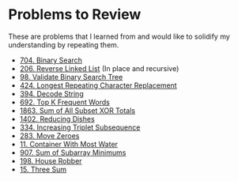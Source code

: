 # Problems to Review

These are problems that I learned from and would like to solidify my understanding by repeating them.

* [704. Binary Search](https://leetcode.com/problems/binary-search/description/)
* [206. Reverse Linked List](https://leetcode.com/problems/reverse-linked-list)
(In place and recursive)
* [98. Validate Binary Search Tree](https://leetcode.com/problems/validate-binary-search-tree/description)
* [424. Longest Repeating Character Replacement](https://leetcode.com/problems/longest-repeating-character-replacement/description/)
* [394. Decode String](https://leetcode.com/problems/decode-string/description)
* [692. Top K Frequent Words](https://leetcode.com/problems/top-k-frequent-words/description)
* [1863. Sum of All Subset XOR Totals](https://leetcode.com/problems/sum-of-all-subset-xor-totals/description/)
* [1402. Reducing Dishes](https://leetcode.com/problems/reducing-dishes/description/)
* [334. Increasing Triplet Subsequence](https://leetcode.com/problems/increasing-triplet-subsequence/description/)
* [283. Move Zeroes](https://leetcode.com/problems/move-zeroes/description)
* [11. Container With Most Water](https://leetcode.com/problems/container-with-most-water/description)
* [907. Sum of Subarray Minimums](https://leetcode.com/problems/sum-of-subarray-minimums/description/)
* [198. House Robber](https://leetcode.com/problems/house-robber/description)
* [15. Three Sum](https://leetcode.com/problems/3sum/)
